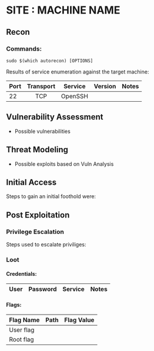 # SITE : MACHINE NAME

## Recon
### Commands:
```
sudo $(which autorecon) [OPTIONS]
```
	

Results of service enumeration against the target machine:

| Port | Transport | Service | Version | Notes |
| :----- | :-----: | :-----: | :-----: | -----: |
| 22 | TCP | OpenSSH | 



## Vulnerability Assessment
* Possible vulnerabilities

## Threat Modeling
* Possible exploits based on Vuln Analysis

## Initial Access

Steps to gain an initial foothold were:

## Post Exploitation

### Privilege Escalation
Steps used to escalate priviliges:


### Loot

#### Credentials:

| User | Password | Service | Notes |
| ---- | ---- | ---- | ---- |

#### Flags:

| Flag Name | Path | Flag Value |
| ---- | ---- | ---- |
| User flag | | |
| Root flag | | |